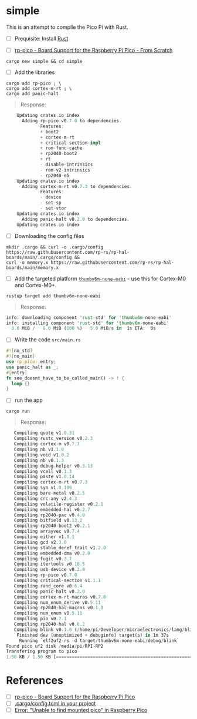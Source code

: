 # simple

This is an attempt to compile the Pico Pi with Rust.


- [ ] Prequisite: Install [Rust](../install)


- [ ] [rp-pico - Board Support for the Raspberry Pi Pico - From Scratch](https://crates.io/crates/rp-pico/#:~:text=From,Scratch)

```
cargo new simple && cd simple
```

- [ ] Add the libraries

```
cargo add rp-pico ; \
cargo add cortex-m-rt ; \
cargo add panic-halt
```
> Response:
```rust
    Updating crates.io index
      Adding rp-pico v0.7.0 to dependencies.
             Features:
             + boot2
             + cortex-m-rt
             + critical-section-impl
             + rom-func-cache
             + rp2040-boot2
             + rt
             - disable-intrinsics
             - rom-v2-intrinsics
             - rp2040-e5
    Updating crates.io index
      Adding cortex-m-rt v0.7.3 to dependencies.
             Features:
             - device
             - set-sp
             - set-vtor
    Updating crates.io index
      Adding panic-halt v0.2.0 to dependencies.
    Updating crates.io index
```

- [ ] Downloading the config files

```
mkdir .cargo && curl -o .cargo/config https://raw.githubusercontent.com/rp-rs/rp-hal-boards/main/.cargo/config &&
curl -o memory.x https://raw.githubusercontent.com/rp-rs/rp-hal-boards/main/memory.x
```

- [ ] Add the targeted platform [`thumbv6m-none-eabi`](https://mynewt.apache.org/v1_9_0/tutorials/other/rust.html#:~:text=targets,syscfg)  - use this for Cortex-M0 and Cortex-M0+.

```
rustup target add thumbv6m-none-eabi
```
> Response:
```rust
info: downloading component 'rust-std' for 'thumbv6m-none-eabi'
info: installing component 'rust-std' for 'thumbv6m-none-eabi'
  8.0 MiB /   8.0 MiB (100 %)   5.0 MiB/s in  1s ETA:  0s
```

- [ ] Write the code `src/main.rs`

```rust
#![no_std]
#![no_main]
use rp_pico::entry;
use panic_halt as _;
#[entry]
fn see_doesnt_have_to_be_called_main() -> ! {
  loop {}
}
```


- [ ] run the app

```
cargo run
```
> Response:
```rust
   Compiling quote v1.0.31
   Compiling rustc_version v0.2.3
   Compiling cortex-m v0.7.7
   Compiling nb v1.1.0
   Compiling void v1.0.2
   Compiling nb v0.1.3
   Compiling debug-helper v0.3.13
   Compiling vcell v0.1.3
   Compiling paste v1.0.14
   Compiling cortex-m-rt v0.7.3
   Compiling syn v1.0.109
   Compiling bare-metal v0.2.5
   Compiling crc-any v2.4.3
   Compiling volatile-register v0.2.1
   Compiling embedded-hal v0.2.7
   Compiling rp2040-pac v0.4.0
   Compiling bitfield v0.13.2
   Compiling rp2040-boot2 v0.2.1
   Compiling arrayvec v0.7.4
   Compiling either v1.8.1
   Compiling gcd v2.3.0
   Compiling stable_deref_trait v1.2.0
   Compiling embedded-dma v0.2.0
   Compiling fugit v0.3.7
   Compiling itertools v0.10.5
   Compiling usb-device v0.2.9
   Compiling rp-pico v0.7.0
   Compiling critical-section v1.1.1
   Compiling rand_core v0.6.4
   Compiling panic-halt v0.2.0
   Compiling cortex-m-rt-macros v0.7.0
   Compiling num_enum_derive v0.5.11
   Compiling rp2040-hal-macros v0.1.0
   Compiling num_enum v0.5.11
   Compiling pio v0.2.1
   Compiling rp2040-hal v0.8.2
   Compiling blink v0.1.0 (/home/pi/Developer/microelectronics/lang/blink)
    Finished dev [unoptimized + debuginfo] target(s) in 1m 37s
     Running `elf2uf2-rs -d target/thumbv6m-none-eabi/debug/blink`
Found pico uf2 disk /media/pi/RPI-RP2
Transfering program to pico
1.50 KB / 1.50 KB [========================================================================] 100.00 % 10.70 KB/s 
```


# References

- [ ] [rp-pico - Board Support for the Raspberry Pi Pico](https://crates.io/crates/rp-pico)
- [ ] [.cargo/config.toml in your project](https://doc.rust-lang.org/cargo/reference/config.html#:~:text=level%20of%20discovered%20.-,cargo%2Fconfig.,as%20%2Fmy%2Fproject%2F.)
- [ ] [Error: "Unable to find mounted pico" in Raspberry Pico](https://kresna.dev/raspberry-pico-unable-to-find-mounted-pico/)
